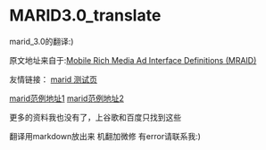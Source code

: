# MARID3.0_translate
marid_3.0的翻译:)

原文地址来自于:[Mobile Rich Media Ad Interface Definitions (MRAID)](https://www.iab.com/guidelines/mobile-rich-media-ad-interface-definitions-mraid/)

友情链接：
[marid 测试页](http://webtester.mraid.org/)

[marid范例地址1](https://wiki.operamediaworks.com/display/AMS/MRAID+Sample+Ads)
[marid范例地址2](https://www.adspeed.com/Ad-Gallery/Mobile-In-App-Interstitial-Ad-MRAID-1876.html)

更多的资料我也没有了，上谷歌和百度只找到这些

翻译用markdown放出来 机翻加微修 有error请联系我:)
